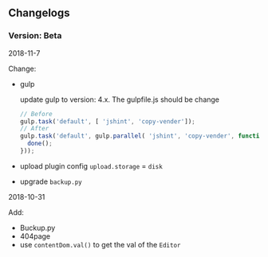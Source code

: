 ## Changelogs

### Version: Beta

2018-11-7

Change:
- gulp

  update gulp to version: 4.x.
  The gulpfile.js should be change
  ```javascript
  // Before
  gulp.task('default', [ 'jshint', 'copy-vender']);
  // After
  gulp.task('default', gulp.parallel( 'jshint', 'copy-vender', function(done){
    done();
  }));
  ```

- upload plugin config `upload.storage` = `disk`

- upgrade `backup.py`

2018-10-31

Add:
- Buckup.py
- 404page
- use `contentDom.val()` to get the val of the `Editor`

